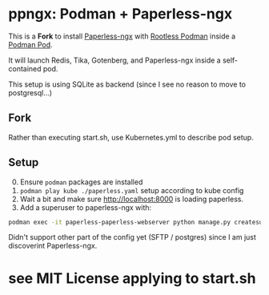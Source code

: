 # ppngx: Podman + Paperless-ngx

This is a **Fork** to install [Paperless-ngx](https://github.com/paperless-ngx/paperless-ngx) with [Rootless Podman](https://github.com/containers/podman/blob/main/docs/tutorials/rootless_tutorial.md) inside a [Podman Pod](https://docs.podman.io/en/latest/markdown/podman-pod.1.html).

It will launch Redis, Tika, Gotenberg, and Paperless-ngx inside a self-contained pod.

This setup is using SQLite as backend (since I see no reason to move to postgresql...)

## Fork

Rather than executing start.sh, use Kubernetes.yml to describe pod setup.

## Setup

0. Ensure `podman` packages are installed
1. `podman play kube ./paperless.yaml`    setup according to kube config
2.  Wait a bit and make sure <http://localhost:8000> is loading paperless.
3. Add a superuser to paperless-ngx with:

  ```bash
  podman exec -it paperless-paperless-webserver python manage.py createsuperuser
  ```

Didn't support other part of the config yet (SFTP / postgres) since I am just discoverint Paperless-ngx.

# see MIT License applying to start.sh

